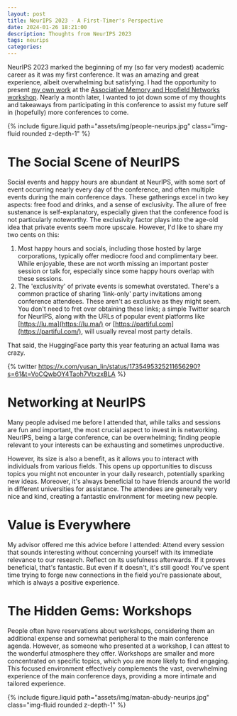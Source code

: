 ```yaml
---
layout: post
title: NeurIPS 2023 - A First-Timer's Perspective
date: 2024-01-26 18:21:00
description: Thoughts from NeurIPS 2023
tags: neurips
categories:
---
```


NeurIPS 2023 marked the beginning of my (so far very modest) academic career as it was my first conference. It was an amazing and great experience, albeit overwhelming but satisfying. I had the opportunity to present [my own work](https://arxiv.org/abs/2311.06518) at the [Associative Memory and Hopfield Networks workshop](https://amhn.vizhub.ai). Nearly a month later, I wanted to jot down some of my thoughts and takeaways from participating in this conference to assist my future self in (hopefully) more conferences to come.

{% include figure.liquid path="assets/img/people-neurips.jpg" class="img-fluid rounded z-depth-1" %}

# The Social Scene of NeurIPS

Social events and happy hours are abundant at NeurIPS, with some sort of event occurring nearly every day of the conference, and often multiple events during the main conference days. These gatherings excel in two key aspects: free food and drinks, and a sense of exclusivity. The allure of free sustenance is self-explanatory, especially given that the conference food is not particularly noteworthy. The exclusivity factor plays into the age-old idea that private events seem more upscale. However, I'd like to share my two cents on this:

1. Most happy hours and socials, including those hosted by large corporations, typically offer mediocre food and complimentary beer. While enjoyable, these are not worth missing an important poster session or talk for, especially since some happy hours overlap with these sessions.
2. The 'exclusivity' of private events is somewhat overstated. There's a common practice of sharing 'link-only' party invitations among conference attendees. These aren't as exclusive as they might seem. You don't need to fret over obtaining these links; a simple Twitter search for NeurIPS, along with the URLs of popular event platforms like [https://lu.ma](https://lu.ma/) or [https://partiful.com](https://partiful.com/), will usually reveal most party details.

That said, the HuggingFace party this year featuring an actual llama was crazy.

{% twitter https://x.com/yusan_lin/status/1735495325211656290?s=61&t=VoCQwbOY4Taoh7VtxzxBLA %}

# Networking at NeurIPS

Many people advised me before I attended that, while talks and sessions are fun and important, the most crucial aspect to invest in is networking. NeurIPS, being a large conference, can be overwhelming; finding people relevant to your interests can be exhausting and sometimes unproductive.

However, its size is also a benefit, as it allows you to interact with individuals from various fields. This opens up opportunities to discuss topics you might not encounter in your daily research, potentially sparking new ideas. Moreover, it's always beneficial to have friends around the world in different universities for assistance. The attendees are generally very nice and kind, creating a fantastic environment for meeting new people.

# Value is Everywhere

My advisor offered me this advice before I attended: Attend every session that sounds interesting without concerning yourself with its immediate relevance to our research. Reflect on its usefulness afterwards. If it proves beneficial, that's fantastic. But even if it doesn't, it's still good! You've spent time trying to forge new connections in the field you're passionate about, which is always a positive experience.

# The Hidden Gems: Workshops

People often have reservations about workshops, considering them an additional expense and somewhat peripheral to the main conference agenda. However, as someone who presented at a workshop, I can attest to the wonderful atmosphere they offer. Workshops are smaller and more concentrated on specific topics, which you are more likely to find engaging. This focused environment effectively complements the vast, overwhelming experience of the main conference days, providing a more intimate and tailored experience.

{% include figure.liquid path="assets/img/matan-abudy-neurips.jpg" class="img-fluid rounded z-depth-1" %}
